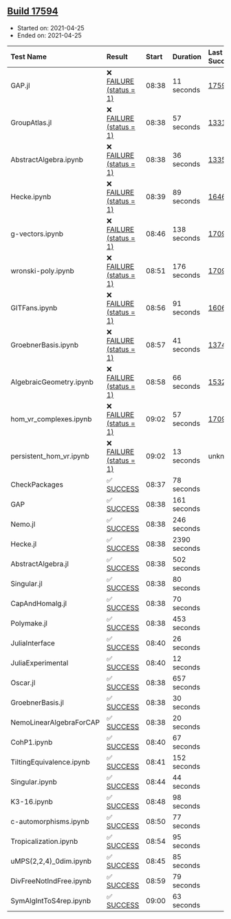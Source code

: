 ## [Build 17594](https://oscarci.mathematik.uni-kl.de/job/oscar/17594/)

* Started on: 2021-04-25
* Ended on: 2021-04-25

| Test Name    | Result | Start | Duration | Last Success | First Failure |
|:-------------|:-------|:------|:---------|:-------------|:--------------|
| GAP.jl | ❌ [FAILURE (status = 1)](https://oscarci.mathematik.uni-kl.de/job/oscar/17594/artifact/logs/build-17594/GAP.jl.log) | 08:38 | 11 seconds | [17593](https://oscarci.mathematik.uni-kl.de/job/oscar/17593/) | [17594](https://oscarci.mathematik.uni-kl.de/job/oscar/17594/) |
| GroupAtlas.jl | ❌ [FAILURE (status = 1)](https://oscarci.mathematik.uni-kl.de/job/oscar/17594/artifact/logs/build-17594/GroupAtlas.jl.log) | 08:38 | 57 seconds | [13311](https://oscarci.mathematik.uni-kl.de/job/oscar/13311/) | [13312](https://oscarci.mathematik.uni-kl.de/job/oscar/13312/) |
| AbstractAlgebra.ipynb | ❌ [FAILURE (status = 1)](https://oscarci.mathematik.uni-kl.de/job/oscar/17594/artifact/logs/build-17594/AbstractAlgebra.ipynb.log) | 08:38 | 36 seconds | [13355](https://oscarci.mathematik.uni-kl.de/job/oscar/13355/) | [13356](https://oscarci.mathematik.uni-kl.de/job/oscar/13356/) |
| Hecke.ipynb | ❌ [FAILURE (status = 1)](https://oscarci.mathematik.uni-kl.de/job/oscar/17594/artifact/logs/build-17594/Hecke.ipynb.log) | 08:39 | 89 seconds | [16463](https://oscarci.mathematik.uni-kl.de/job/oscar/16463/) | [16464](https://oscarci.mathematik.uni-kl.de/job/oscar/16464/) |
| g-vectors.ipynb | ❌ [FAILURE (status = 1)](https://oscarci.mathematik.uni-kl.de/job/oscar/17594/artifact/logs/build-17594/g-vectors.ipynb.log) | 08:46 | 138 seconds | [17099](https://oscarci.mathematik.uni-kl.de/job/oscar/17099/) | [17100](https://oscarci.mathematik.uni-kl.de/job/oscar/17100/) |
| wronski-poly.ipynb | ❌ [FAILURE (status = 1)](https://oscarci.mathematik.uni-kl.de/job/oscar/17594/artifact/logs/build-17594/wronski-poly.ipynb.log) | 08:51 | 176 seconds | [17098](https://oscarci.mathematik.uni-kl.de/job/oscar/17098/) | [17099](https://oscarci.mathematik.uni-kl.de/job/oscar/17099/) |
| GITFans.ipynb | ❌ [FAILURE (status = 1)](https://oscarci.mathematik.uni-kl.de/job/oscar/17594/artifact/logs/build-17594/GITFans.ipynb.log) | 08:56 | 91 seconds | [16068](https://oscarci.mathematik.uni-kl.de/job/oscar/16068/) | [16069](https://oscarci.mathematik.uni-kl.de/job/oscar/16069/) |
| GroebnerBasis.ipynb | ❌ [FAILURE (status = 1)](https://oscarci.mathematik.uni-kl.de/job/oscar/17594/artifact/logs/build-17594/GroebnerBasis.ipynb.log) | 08:57 | 41 seconds | [13748](https://oscarci.mathematik.uni-kl.de/job/oscar/13748/) | [13749](https://oscarci.mathematik.uni-kl.de/job/oscar/13749/) |
| AlgebraicGeometry.ipynb | ❌ [FAILURE (status = 1)](https://oscarci.mathematik.uni-kl.de/job/oscar/17594/artifact/logs/build-17594/AlgebraicGeometry.ipynb.log) | 08:58 | 66 seconds | [15322](https://oscarci.mathematik.uni-kl.de/job/oscar/15322/) | [15323](https://oscarci.mathematik.uni-kl.de/job/oscar/15323/) |
| hom_vr_complexes.ipynb | ❌ [FAILURE (status = 1)](https://oscarci.mathematik.uni-kl.de/job/oscar/17594/artifact/logs/build-17594/hom_vr_complexes.ipynb.log) | 09:02 | 57 seconds | [17099](https://oscarci.mathematik.uni-kl.de/job/oscar/17099/) | [17100](https://oscarci.mathematik.uni-kl.de/job/oscar/17100/) |
| persistent_hom_vr.ipynb | ❌ [FAILURE (status = 1)](https://oscarci.mathematik.uni-kl.de/job/oscar/17594/artifact/logs/build-17594/persistent_hom_vr.ipynb.log) | 09:02 | 13 seconds | unknown | unknown |
| CheckPackages | ✅ [SUCCESS](https://oscarci.mathematik.uni-kl.de/job/oscar/17594/artifact/logs/build-17594/CheckPackages.log) | 08:37 | 78 seconds |  |  |
| GAP | ✅ [SUCCESS](https://oscarci.mathematik.uni-kl.de/job/oscar/17594/artifact/logs/build-17594/GAP.log) | 08:38 | 161 seconds |  |  |
| Nemo.jl | ✅ [SUCCESS](https://oscarci.mathematik.uni-kl.de/job/oscar/17594/artifact/logs/build-17594/Nemo.jl.log) | 08:38 | 246 seconds |  |  |
| Hecke.jl | ✅ [SUCCESS](https://oscarci.mathematik.uni-kl.de/job/oscar/17594/artifact/logs/build-17594/Hecke.jl.log) | 08:38 | 2390 seconds |  |  |
| AbstractAlgebra.jl | ✅ [SUCCESS](https://oscarci.mathematik.uni-kl.de/job/oscar/17594/artifact/logs/build-17594/AbstractAlgebra.jl.log) | 08:38 | 502 seconds |  |  |
| Singular.jl | ✅ [SUCCESS](https://oscarci.mathematik.uni-kl.de/job/oscar/17594/artifact/logs/build-17594/Singular.jl.log) | 08:38 | 80 seconds |  |  |
| CapAndHomalg.jl | ✅ [SUCCESS](https://oscarci.mathematik.uni-kl.de/job/oscar/17594/artifact/logs/build-17594/CapAndHomalg.jl.log) | 08:38 | 70 seconds |  |  |
| Polymake.jl | ✅ [SUCCESS](https://oscarci.mathematik.uni-kl.de/job/oscar/17594/artifact/logs/build-17594/Polymake.jl.log) | 08:38 | 453 seconds |  |  |
| JuliaInterface | ✅ [SUCCESS](https://oscarci.mathematik.uni-kl.de/job/oscar/17594/artifact/logs/build-17594/JuliaInterface.log) | 08:40 | 26 seconds |  |  |
| JuliaExperimental | ✅ [SUCCESS](https://oscarci.mathematik.uni-kl.de/job/oscar/17594/artifact/logs/build-17594/JuliaExperimental.log) | 08:40 | 12 seconds |  |  |
| Oscar.jl | ✅ [SUCCESS](https://oscarci.mathematik.uni-kl.de/job/oscar/17594/artifact/logs/build-17594/Oscar.jl.log) | 08:38 | 657 seconds |  |  |
| GroebnerBasis.jl | ✅ [SUCCESS](https://oscarci.mathematik.uni-kl.de/job/oscar/17594/artifact/logs/build-17594/GroebnerBasis.jl.log) | 08:38 | 30 seconds |  |  |
| NemoLinearAlgebraForCAP | ✅ [SUCCESS](https://oscarci.mathematik.uni-kl.de/job/oscar/17594/artifact/logs/build-17594/NemoLinearAlgebraForCAP.log) | 08:38 | 20 seconds |  |  |
| CohP1.ipynb | ✅ [SUCCESS](https://oscarci.mathematik.uni-kl.de/job/oscar/17594/artifact/logs/build-17594/CohP1.ipynb.log) | 08:40 | 67 seconds |  |  |
| TiltingEquivalence.ipynb | ✅ [SUCCESS](https://oscarci.mathematik.uni-kl.de/job/oscar/17594/artifact/logs/build-17594/TiltingEquivalence.ipynb.log) | 08:41 | 152 seconds |  |  |
| Singular.ipynb | ✅ [SUCCESS](https://oscarci.mathematik.uni-kl.de/job/oscar/17594/artifact/logs/build-17594/Singular.ipynb.log) | 08:44 | 44 seconds |  |  |
| K3-16.ipynb | ✅ [SUCCESS](https://oscarci.mathematik.uni-kl.de/job/oscar/17594/artifact/logs/build-17594/K3-16.ipynb.log) | 08:48 | 98 seconds |  |  |
| c-automorphisms.ipynb | ✅ [SUCCESS](https://oscarci.mathematik.uni-kl.de/job/oscar/17594/artifact/logs/build-17594/c-automorphisms.ipynb.log) | 08:50 | 77 seconds |  |  |
| Tropicalization.ipynb | ✅ [SUCCESS](https://oscarci.mathematik.uni-kl.de/job/oscar/17594/artifact/logs/build-17594/Tropicalization.ipynb.log) | 08:54 | 95 seconds |  |  |
| uMPS(2,2,4)_0dim.ipynb | ✅ [SUCCESS](https://oscarci.mathematik.uni-kl.de/job/oscar/17594/artifact/logs/build-17594/uMPS-2-2-4-_0dim.ipynb.log) | 08:45 | 85 seconds |  |  |
| DivFreeNotIndFree.ipynb | ✅ [SUCCESS](https://oscarci.mathematik.uni-kl.de/job/oscar/17594/artifact/logs/build-17594/DivFreeNotIndFree.ipynb.log) | 08:59 | 79 seconds |  |  |
| SymAlgIntToS4rep.ipynb | ✅ [SUCCESS](https://oscarci.mathematik.uni-kl.de/job/oscar/17594/artifact/logs/build-17594/SymAlgIntToS4rep.ipynb.log) | 09:00 | 63 seconds |  |  |
